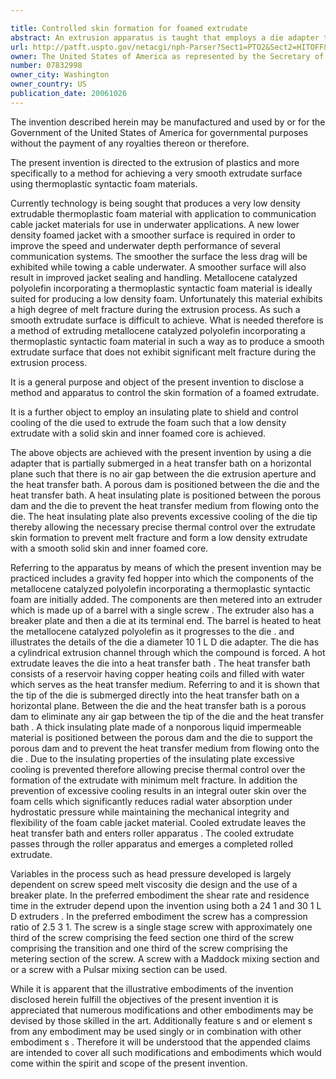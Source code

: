 ```yaml
---

title: Controlled skin formation for foamed extrudate
abstract: An extrusion apparatus is taught that employs a die adapter that is partially submerged in a heat transfer bath on a horizontal plane such that there is no air gap between the die extrusion aperture and the heat transfer bath. A porous dam is positioned between the die and the heat transfer bath. A heat insulating plate is positioned between the porous dam and the die to prevent the heat transfer medium from flowing onto the die. The heat insulating plate also prevents excessive cooling of the die tip thereby allowing the necessary precise thermal control over the extrudate skin formation to prevent melt fracture and form a low density extrudate with a smooth solid skin and inner foamed core.
url: http://patft.uspto.gov/netacgi/nph-Parser?Sect1=PTO2&Sect2=HITOFF&p=1&u=%2Fnetahtml%2FPTO%2Fsearch-adv.htm&r=1&f=G&l=50&d=PALL&S1=07832998&OS=07832998&RS=07832998
owner: The United States of America as represented by the Secretary of the Navy
number: 07832998
owner_city: Washington
owner_country: US
publication_date: 20061026
---
```

The invention described herein may be manufactured and used by or for the Government of the United States of America for governmental purposes without the payment of any royalties thereon or therefore.

The present invention is directed to the extrusion of plastics and more specifically to a method for achieving a very smooth extrudate surface using thermoplastic syntactic foam materials.

Currently technology is being sought that produces a very low density extrudable thermoplastic foam material with application to communication cable jacket materials for use in underwater applications. A new lower density foamed jacket with a smoother surface is required in order to improve the speed and underwater depth performance of several communication systems. The smoother the surface the less drag will be exhibited while towing a cable underwater. A smoother surface will also result in improved jacket sealing and handling. Metallocene catalyzed polyolefin incorporating a thermoplastic syntactic foam material is ideally suited for producing a low density foam. Unfortunately this material exhibits a high degree of melt fracture during the extrusion process. As such a smooth extrudate surface is difficult to achieve. What is needed therefore is a method of extruding metallocene catalyzed polyolefin incorporating a thermoplastic syntactic foam material in such a way as to produce a smooth extrudate surface that does not exhibit significant melt fracture during the extrusion process.

It is a general purpose and object of the present invention to disclose a method and apparatus to control the skin formation of a foamed extrudate.

It is a further object to employ an insulating plate to shield and control cooling of the die used to extrude the foam such that a low density extrudate with a solid skin and inner foamed core is achieved.

The above objects are achieved with the present invention by using a die adapter that is partially submerged in a heat transfer bath on a horizontal plane such that there is no air gap between the die extrusion aperture and the heat transfer bath. A porous dam is positioned between the die and the heat transfer bath. A heat insulating plate is positioned between the porous dam and the die to prevent the heat transfer medium from flowing onto the die. The heat insulating plate also prevents excessive cooling of the die tip thereby allowing the necessary precise thermal control over the extrudate skin formation to prevent melt fracture and form a low density extrudate with a smooth solid skin and inner foamed core.

Referring to the apparatus by means of which the present invention may be practiced includes a gravity fed hopper into which the components of the metallocene catalyzed polyolefin incorporating a thermoplastic syntactic foam are initially added. The components are then metered into an extruder which is made up of a barrel with a single screw . The extruder also has a breaker plate and then a die at its terminal end. The barrel is heated to heat the metallocene catalyzed polyolefin as it progresses to the die . and illustrates the details of the die a diameter 10 1 L D die adapter. The die has a cylindrical extrusion channel through which the compound is forced. A hot extrudate leaves the die into a heat transfer bath . The heat transfer bath consists of a reservoir having copper heating coils and filled with water which serves as the heat transfer medium. Referring to and it is shown that the tip of the die is submerged directly into the heat transfer bath on a horizontal plane. Between the die and the heat transfer bath is a porous dam to eliminate any air gap between the tip of the die and the heat transfer bath . A thick insulating plate made of a nonporous liquid impermeable material is positioned between the porous dam and the die to support the porous dam and to prevent the heat transfer medium from flowing onto the die . Due to the insulating properties of the insulating plate excessive cooling is prevented therefore allowing precise thermal control over the formation of the extrudate with minimum melt fracture. In addition the prevention of excessive cooling results in an integral outer skin over the foam cells which significantly reduces radial water absorption under hydrostatic pressure while maintaining the mechanical integrity and flexibility of the foam cable jacket material. Cooled extrudate leaves the heat transfer bath and enters roller apparatus . The cooled extrudate passes through the roller apparatus and emerges a completed rolled extrudate.

Variables in the process such as head pressure developed is largely dependent on screw speed melt viscosity die design and the use of a breaker plate. In the preferred embodiment the shear rate and residence time in the extruder depend upon the invention using both a 24 1 and 30 1 L D extruders . In the preferred embodiment the screw has a compression ratio of 2.5 3 1. The screw is a single stage screw with approximately one third of the screw comprising the feed section one third of the screw comprising the transition and one third of the screw comprising the metering section of the screw. A screw with a Maddock mixing section and or a screw with a Pulsar mixing section can be used.

While it is apparent that the illustrative embodiments of the invention disclosed herein fulfill the objectives of the present invention it is appreciated that numerous modifications and other embodiments may be devised by those skilled in the art. Additionally feature s and or element s from any embodiment may be used singly or in combination with other embodiment s . Therefore it will be understood that the appended claims are intended to cover all such modifications and embodiments which would come within the spirit and scope of the present invention.

